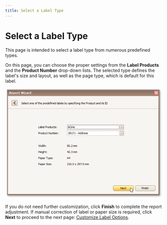 ```yaml
---
title: Select a Label Type
---
```

# Select a Label Type
This page is intended to select a label type from numerous predefined types.

On this page, you can choose the proper settings from the **Label Products** and the **Product Number** drop-down lists. The selected type defines the label's size and layout, as well as the page type, which is default for this label.

![RD_ReportWizard_Label_1](../../../../../images/Img8328.png)

If you do not need further customization, click **Finish** to complete the report adjustment. If manual correction of label or paper size is required, click **Next** to proceed to the next page: [Customize Label Options](../../../../../../interface-elements-for-desktop/articles/report-designer/report-designer-for-winforms/report-wizard/label-report/customize-label-options.md).